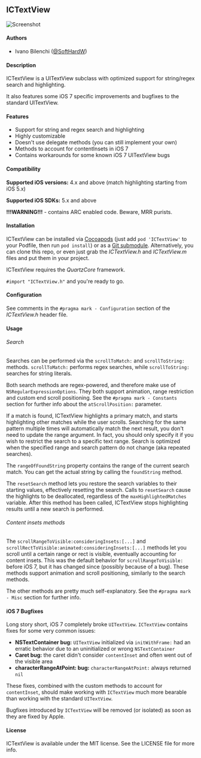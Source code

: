 ## ICTextView

![Screenshot](https://github.com/Exile90/ICTextView/raw/master/screenshot.png)


#### Authors

- Ivano Bilenchi ([@SoftHardW](http://www.twitter.com/SoftHardW))


#### Description

ICTextView is a UITextView subclass with optimized support for string/regex search and highlighting.

It also features some iOS 7 specific improvements and bugfixes to the standard UITextView.


#### Features

- Support for string and regex search and highlighting
- Highly customizable
- Doesn't use delegate methods (you can still implement your own)
- Methods to account for contentInsets in iOS 7
- Contains workarounds for some known iOS 7 UITextView bugs


#### Compatibility

**Supported iOS versions:** 4.x and above (match highlighting starting from iOS 5.x)

**Supported iOS SDKs:** 5.x and above

**!!!WARNING!!!** - contains ARC enabled code. Beware, MRR purists.


#### Installation

ICTextView can be installed via [Cocoapods](http://cocoapods.org) (just add `pod 'ICTextView'` to your Podfile, then run `pod install`) or
as a [Git submodule](http://git-scm.com/book/en/Git-Tools-Submodules). Alternatively, you can clone this repo, 
or even just grab the *ICTextView.h* and *ICTextView.m* files and put them in your project.

ICTextView requires the *QuartzCore* framework.

`#import "ICTextView.h"` and you're ready to go.


#### Configuration

See comments in the `#pragma mark - Configuration` section of the *ICTextView.h* header file.


#### Usage

###### Search

Searches can be performed via the `scrollToMatch:` and `scrollToString:` methods.
`scrollToMatch:` performs regex searches, while `scrollToString:` searches for string literals.

Both search methods are regex-powered, and therefore make use of `NSRegularExpressionOptions`.
They both support animation, range restriction and custom end scroll positioning.
See the `#pragma mark - Constants` section for further info about the `atScrollPosition:` parameter.

If a match is found, ICTextView highlights a primary match, and starts highlighting other matches while the user scrolls.
Searching for the same pattern multiple times will automatically match the next result, you don't need to update the range argument.
In fact, you should only specify it if you wish to restrict the search to a specific text range.
Search is optimized when the specified range and search pattern do not change (aka repeated searches).

The `rangeOfFoundString` property contains the range of the current search match.
You can get the actual string by calling the `foundString` method.

The `resetSearch` method lets you restore the search variables to their starting values, effectively resetting the search.
Calls to `resetSearch` cause the highlights to be deallocated, regardless of the `maxHighlightedMatches` variable.
After this method has been called, ICTextView stops highlighting results until a new search is performed.

###### Content insets methods

The `scrollRangeToVisible:consideringInsets:[...]` and `scrollRectToVisible:animated:consideringInsets:[...]` methods
let you scroll until a certain range or rect is visible, eventually accounting for content insets.
This was the default behavior for `scrollRangeToVisible:` before iOS 7, but it has changed since (possibly because of a bug).
These methods support animation and scroll positioning, similarly to the search methods.

The other methods are pretty much self-explanatory. See the `#pragma mark - Misc` section for further info.


#### iOS 7 Bugfixes

Long story short, iOS 7 completely broke `UITextView`. `ICTextView` contains fixes for some very common issues:

- **NSTextContainer bug:** `UITextView` initialized via `initWithFrame:` had an erratic behavior due to an uninitialized or wrong `NSTextContainer`
- **Caret bug:** the caret didn't consider `contentInset` and often went out of the visible area
- **characterRangeAtPoint: bug:** `characterRangeAtPoint:` always returned `nil`

These fixes, combined with the custom methods to account for `contentInset`, should make working with `ICTextView` much more bearable
than working with the standard `UITextView`.

Bugfixes introduced by `ICTextView` will be removed (or isolated) as soon as they are fixed by Apple.


#### License

ICTextView is available under the MIT license. See the LICENSE file for more info.

